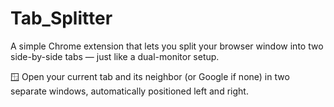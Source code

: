 # Tab_Splitter
A simple Chrome extension that lets you split your browser window into two side-by-side tabs — just like a dual-monitor setup.

🪟 Open your current tab and its neighbor (or Google if none) in two separate windows, automatically positioned left and right.